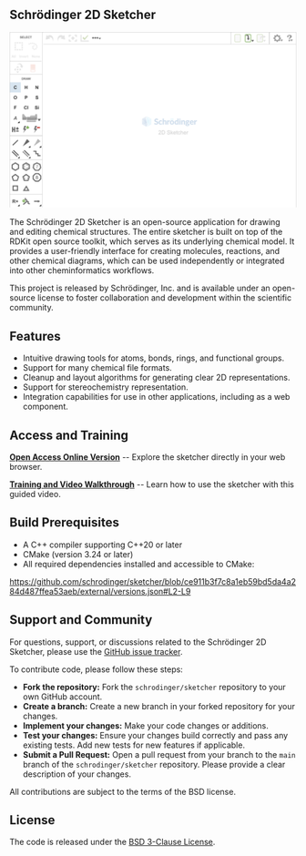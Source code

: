 ## Schrödinger 2D Sketcher

[![sketcher](https://github.com/schrodinger/sketcher/blob/main/.github/schrodinger-sketcher-screenshot.png)](https://www.schrodinger.com/2dsketcher)

The Schrödinger 2D Sketcher is an open-source application for drawing and editing chemical structures. The entire sketcher is built on top of the RDKit open source toolkit, which serves as its underlying chemical model. It provides a user-friendly interface for creating molecules, reactions, and other chemical diagrams, which can be used independently or integrated into other cheminformatics workflows.

This project is released by Schrödinger, Inc. and is available under an open-source license to foster collaboration and development within the scientific community.

## Features

* Intuitive drawing tools for atoms, bonds, rings, and functional groups.
* Support for many chemical file formats.
* Cleanup and layout algorithms for generating clear 2D representations.
* Support for stereochemistry representation.
* Integration capabilities for use in other applications, including as a web component.

## Access and Training

**[Open Access Online Version](https://www.schrodinger.com/2dsketcher)** -- Explore the sketcher directly in your web browser.

**[Training and Video Walkthrough](https://www.schrodinger.com/sites/default/files/s3/public/2D-Sketcher/2023-2/Content/Resources/Videos/2D_Sketcher.mp4)** -- Learn how to use the sketcher with this guided video.

## Build Prerequisites

* A C++ compiler supporting C++20 or later
* CMake (version 3.24 or later)
* All required dependencies installed and accessible to CMake:

https://github.com/schrodinger/sketcher/blob/ce911b3f7c8a1eb59bd5da4a284d487ffea53aeb/external/versions.json#L2-L9

## Support and Community

For questions, support, or discussions related to the Schrödinger 2D Sketcher, please use the [GitHub issue tracker](https://github.com/schrodinger/sketcher/issues).

To contribute code, please follow these steps:

* **Fork the repository:** Fork the `schrodinger/sketcher` repository to your own GitHub account.
* **Create a branch:** Create a new branch in your forked repository for your changes.
* **Implement your changes:** Make your code changes or additions.
* **Test your changes:** Ensure your changes build correctly and pass any existing tests. Add new tests for new features if applicable.
* **Submit a Pull Request:** Open a pull request from your branch to the `main` branch of the `schrodinger/sketcher` repository. Please provide a clear description of your changes.

All contributions are subject to the terms of the BSD license.

## License

The code is released under the [BSD 3-Clause License](https://github.com/schrodinger/sketcher/blob/master/LICENSE).

